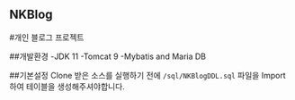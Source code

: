 ## NKBlog
#개인 블로그 프로젝트

##개발환경
-JDK 11
-Tomcat 9
-Mybatis and Maria DB

##기본설정
Clone 받은 소스를 실행하기 전에 `/sql/NKBlogDDL.sql` 파일을 Import 하여 테이블을 생성해주셔야합니다.
